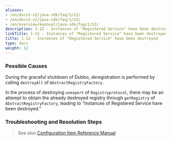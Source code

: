 ```yaml
---
aliases:
- /en/docs3-v2/java-sdk/faq/1/12/
- /en/docs3-v2/java-sdk/faq/1/12/
- /en/overview/mannual/java-sdk/faq/1/12/
description: 1-12 - Instances of "Registered Service" have been destroyed
linkTitle: 1-12 - Instances of "Registered Service" have been destroyed
title: 1-12 - Instances of "Registered Service" have been destroyed
type: docs
weight: 12
---
```







### Possible Causes
During the graceful shutdown of Dubbo, deregistration is performed by calling `destroyAll` of `AbstractRegistryFactory`.

In the process of destroying `unexport` of `Registryprotocol`, there may be an attempt to obtain the already destroyed registry through `getRegistry` of `AbstractRegistryFactory`, leading to "Instances of Registered Service have been destroyed."

### Troubleshooting and Resolution Steps
> See also
[Configuration Item Reference Manual](/en/overview/mannual/java-sdk/reference-manual/config/properties/)


